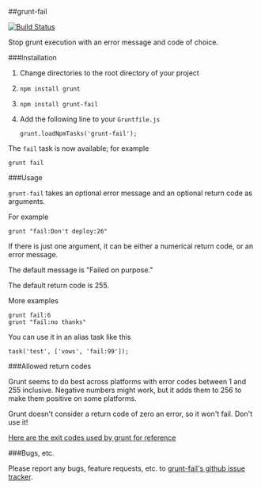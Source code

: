 ##grunt-fail

[![Build Status](https://travis-ci.org/goalzen/grunt-fail.png?branch=master)](https://travis-ci.org/goalzen/grunt-fail)

Stop grunt execution with an error message and code of choice.

###Installation

1. Change directories to the root directory of your project
2. ``npm install grunt``
3. ``npm install grunt-fail``
4. Add the following line to your ``Gruntfile.js``
   
   ``grunt.loadNpmTasks('grunt-fail');``

The ``fail`` task is now available; for example

    grunt fail

###Usage

``grunt-fail`` takes an optional error message and an optional return code as arguments.

For example

    grunt "fail:Don't deploy:26"

If there is just one argument, it can be either a numerical return code, or an error message.

The default message is "Failed on purpose."

The default return code is 255.

More examples

    grunt fail:6
    grunt "fail:no thanks"

You can use it in an alias task like this

    task('test', ['vows', 'fail:99']);

###Allowed return codes

Grunt seems to do best across platforms with error codes between 1 and 255 inclusive.  Negative numbers might work,
but it adds them to 256 to make them positive on some platforms.

Grunt doesn't consider a return code of zero an error, so it won't fail.  Don't use it!

[Here are the exit codes used by grunt for reference](http://gruntjs.com/api/exit-codes)

###Bugs, etc.

Please report any bugs, feature requests, etc. to [grunt-fail's github issue tracker](https://github.com/goalzen/grunt-fail/issues).
